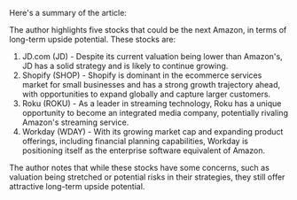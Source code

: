 Here's a summary of the article:

The author highlights five stocks that could be the next Amazon, in terms of long-term upside potential. These stocks are:

1. JD.com (JD) - Despite its current valuation being lower than Amazon's, JD has a solid strategy and is likely to continue growing.
2. Shopify (SHOP) - Shopify is dominant in the ecommerce services market for small businesses and has a strong growth trajectory ahead, with opportunities to expand globally and capture larger customers.
3. Roku (ROKU) - As a leader in streaming technology, Roku has a unique opportunity to become an integrated media company, potentially rivaling Amazon's streaming service.
4. Workday (WDAY) - With its growing market cap and expanding product offerings, including financial planning capabilities, Workday is positioning itself as the enterprise software equivalent of Amazon.

The author notes that while these stocks have some concerns, such as valuation being stretched or potential risks in their strategies, they still offer attractive long-term upside potential.